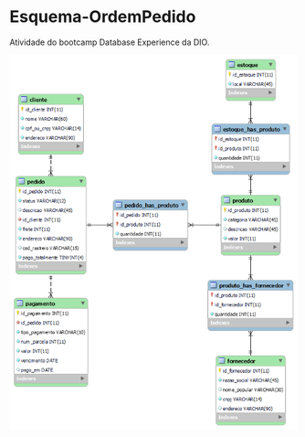 # Esquema-OrdemPedido
Atividade do bootcamp Database Experience da DIO.

![Diagrama de BD](diagram.png)
